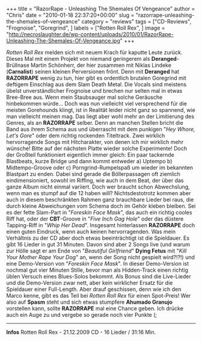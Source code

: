 +++
title = "RazorRape - Unleashing The Shemales Of Vengeance"
author = "Chris"
date = "2010-01-18 22:37:20+00:00"
slug = "razorrape-unleashing-the-shemales-of-vengeance"
category = "reviews"
tags = ["CD-Reviews", "Frognoise", "Goregrind", ]
labels = ["Rotten Roll Rex", ]
image = "http://necroslaughter.de/wp-content/uploads/2010/01/RazorRape-Unleashing-The-Shemales-Of-Vengeance.jpg"
+++

_Rotten Roll Rex_ melden sich mit neuem Krach für kaputte Leute zurück. Dieses Mal mit einem Projekt von niemand geringerem als **Deranged**-Brüllnase Martin Schönherr, der hier zusammen mit Niklas Lindeke (**Carnalist**) seinen kleinen Perversionen frönt. Denn mit **Deranged** hat **RAZORRAPE** wenig zu tun, hier gibt es ordentlich brutalen Goregrind mit deftigem Einschlag aus dem Slam Death Metal. Die Vocals sind meistens übelst unverständlicher Frognoise und brechen nur selten mal in etwas Bree-Bree aus. Wenn mein Staubsauger mal solche Geräusche hinbekommen würde...
Doch was nun vielleicht viel versprechend für die meisten Gorehounds klingt, ist in Realität leider nicht ganz so spannend, wie man vielleicht meinen mag. Das liegt aber wohl mehr an der Limitierung des Genres, als an **RAZORRAPE** selber. Denn an manchen Stellen bricht die Band aus ihrem Schema aus und überrascht mit dem punkigen "_Hey Whore, Let's Gore_" oder dem richtig rockenden Titeltrack. Zwei wirklich hervorragende Songs mit Hitcharakter, von denen ich mir wirklich mehr wünsche! Bitte auf der nächsten Platte wieder solche Experimente!
Doch der Großteil funktioniert eigentlich immer gleich: Ein paar tackernde Blastbeats, kurze Bridge und dann kommt entweder a) Uptempo b) Midtempo-Groove oder c) Porngrind-Rumpelspaß um wieder im bekannten Blastpart zu enden. Dabei sind gerade die Böllerpassagen oft ziemlich eindimensioniert, sowohl im Riffing, wie auch in dem Beat, der über das ganze Album nicht einmal variiert. Doch wer braucht schon Abwechslung, wenn man es stumpf auf die 12 haben will?
Nichtsdestotrotz kommen aber auch in diesem beschränkten Rahmen ganz brauchbare Lieder bei raus, die durch kleine Abweichungen vom Schema doch im Gehör kleben bleiben. Sei es der fette Slam-Part in "_Foreskin Face Mask_", das auch ein richtig cooles Riff hat, oder der **CBT**-Groove in "_Five Inch Gag Hole_" oder das düstere Tapping-Riff in "_Whip Her Dead_". Insgesamt hinterlassen **RAZORRAPE** doch einen guten Eindruck, wenn auch keinen hervorragenden.
Was mein Verhältnis zu der CD aber doch etwas beeinträchtigt ist die Spieldauer. Es gibt 16 Lieder in gut 31 Minuten. Davon sind aber 2 Songs live (und warum zur Hölle sagt er am Ende von "_Beautiful Girlfriend_" **Dying Fetus** mit "_Kill Your Mother Rape Your Dog_" an, wenn der Song nicht gespielt wird?!?!) und eine Demo-Version von "_Foreskin Face Mask_". In dieser Demo-Version ist nochmal gut vier Minuten Stille, bevor man als Hidden-Track einen richtig üblen Versuch eines Blues-Solos bekommt. Als Bonus sind die Live-Lieder und die Demo-Version zwar nett, aber kein wirklicher Ersatz für die Spieldauer einer Full-Length. Aber drauf geschissen, denn wie ich den Marco kenne, gibt es das Teil bei _Rotten Roll Rex_ für einen Spot-Preis!
Wer also auf **Spasm** steht und sich etwas stumpfere **Ahumado Granujo** vorstellen kann, sollte **RAZORRAPE** mal eine Chance geben. Ich drücke auch ein Auge zu und vergebe so gerade noch vier Punkte (;





---
**Infos**
Rotten Roll Rex - 21.12.2009
CD - 16 Lieder / 31:16 Min.
